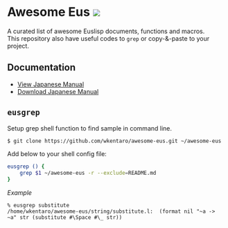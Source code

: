 Awesome Eus ![](https://camo.githubusercontent.com/13c4e50d88df7178ae1882a203ed57b641674f94/68747470733a2f2f63646e2e7261776769742e636f6d2f73696e647265736f726875732f617765736f6d652f643733303566333864323966656437386661383536353265336136336531353464643865383832392f6d656469612f62616467652e737667)
==============

A curated list of awesome Euslisp documents, functions and macros.  
This repository also have useful codes to `grep` or copy-&-paste to your project.


Documentation
-------------

* [View Japanese Manual](https://wkentaro.github.io/awesome-eus/euslisp/doc/jlatex/jmanual.pdf)
* [Download Japanese Manual](https://github.com/euslisp/EusLisp/raw/master/doc/jlatex/jmanual.pdf)


`eusgrep`
---------
Setup grep shell function to find sample in command line.

```sh
$ git clone https://github.com/wkentaro/awesome-eus.git ~/awesome-eus
```

Add below to your shell config file:

```sh
eusgrep () {
    grep $1 ~/awesome-eus -r --exclude=README.md
}
```

*Example*

```
% eusgrep substitute
/home/wkentaro/awesome-eus/string/substitute.l:  (format nil "~a -> ~a" str (substitute #\Space #\_ str))
```
